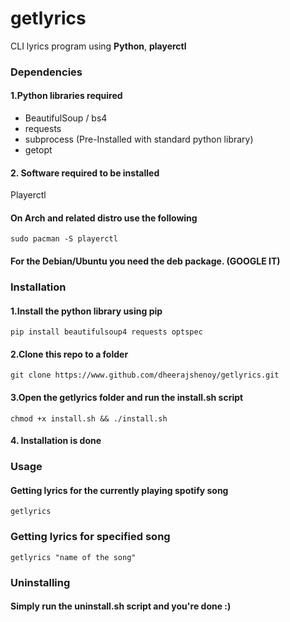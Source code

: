 # getlyrics
CLI lyrics program using **Python**, **playerctl**

### Dependencies 
#### 1.Python libraries required 
- BeautifulSoup / bs4
- requests 
- subprocess (Pre-Installed with standard python library)
- getopt 

#### 2. Software required to be installed 
Playerctl 
#### On Arch and related distro use the following 
``` 
sudo pacman -S playerctl 
```
#### For the Debian/Ubuntu you need the deb package. (GOOGLE IT)


### Installation 
#### 1.Install the python library using pip
```
pip install beautifulsoup4 requests optspec 
```
#### 2.Clone this repo to a folder 
```
git clone https://www.github.com/dheerajshenoy/getlyrics.git
```
#### 3.Open the getlyrics folder and run the install.sh script 
```
chmod +x install.sh && ./install.sh 
```
#### 4. Installation is done

### Usage 
#### Getting lyrics for the currently playing spotify song 
```
getlyrics 
```
### Getting lyrics for specified song 
```
getlyrics "name of the song"
```
### Uninstalling 
#### Simply run the uninstall.sh script and you're done :)
